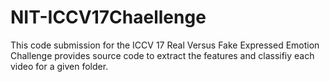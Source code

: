 # NIT-ICCV17Chaellenge
This code submission for the ICCV 17 Real Versus Fake Expressed Emotion Challenge provides source code to extract the features and classifiy each video for a given folder.
